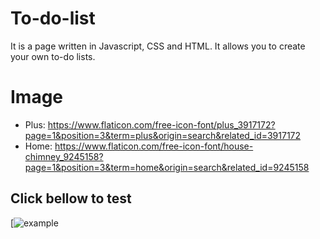 # To-do-list
 It is a page written in Javascript, CSS and HTML. It allows you to create your own to-do lists.

# Image
* Plus: https://www.flaticon.com/free-icon-font/plus_3917172?page=1&position=3&term=plus&origin=search&related_id=3917172
* Home: https://www.flaticon.com/free-icon-font/house-chimney_9245158?page=1&position=3&term=home&origin=search&related_id=9245158

## Click bellow to test
[![example](https://granacik320.github.io/To-do-list/)
